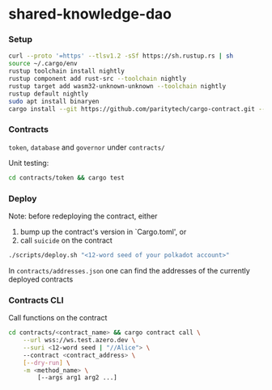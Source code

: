 # shared-knowledge-dao

### Setup

```bash
curl --proto '=https' --tlsv1.2 -sSf https://sh.rustup.rs | sh
source ~/.cargo/env
rustup toolchain install nightly
rustup component add rust-src --toolchain nightly
rustup target add wasm32-unknown-unknown --toolchain nightly
rustup default nightly
sudo apt install binaryen
cargo install --git https://github.com/paritytech/cargo-contract.git --rev 4f831bc2e4b8f3fa5a6a4d1b3fa673e99807af8f
```

### Contracts

`token`, `database` and `governor` under `contracts/`

Unit testing:
```bash
cd contracts/token && cargo test
```

### Deploy

Note: before redeploying the contract, either
1. bump up the contract's version in `Cargo.toml', or
2. call `suicide` on the contract

```bash
./scripts/deploy.sh "<12-word seed of your polkadot account>"
```

In `contracts/addresses.json` one can find the addresses of the currently deployed contracts

### Contracts CLI

Call functions on the contract
```bash
cd contracts/<contract_name> && cargo contract call \
	--url wss://ws.test.azero.dev \
	--suri <12-word seed | "//Alice"> \
	--contract <contract_address> \
	[--dry-run] \
	-m <method_name> \
		[--args arg1 arg2 ...]
```
